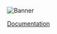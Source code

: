 ![Banner](https://github.com/SteveTheAnimator/WorldTemplateMM/blob/8a6b0366fb95c2e9159afd391d692a949a4d9fbe/Assets/TutorialInfo/Icons/URP.png)

[Documentation](https://sites.google.com/view/mangomonkeys/map-world-creation/getting-started/downloading-the-unity-project)